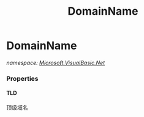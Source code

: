 ﻿---
title: DomainName
---

# DomainName
_namespace: [Microsoft.VisualBasic.Net](N-Microsoft.VisualBasic.Net.html)_






### Properties

#### TLD
顶级域名
